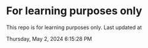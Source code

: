 # For learning purposes only
This repo is for learning purposes only.
Last updated at

Thursday, May 2, 2024 6:15:28 PM

